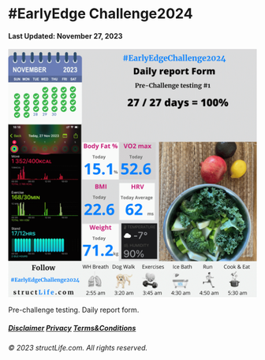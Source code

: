 # \#EarlyEdge Challenge2024

#### Last Updated: November 27, 2023

![Daily report form from structLife.com for a 2024 daily morning routine pre-challenge testing 1 - EarlyEdgeChallenge2024. ](../images/products/challenge-2023-11-27-pre-challenge-testing-1-EarlyEdgeChallenge2024.png)

Pre-challenge testing. Daily report form.  

##### [Disclaimer](/#/about-disclaimer)  [Privacy](/#/about-privacy-policy)  [Terms&Conditions](/#/about-terms-conditions)

###### © 2023 structLife.com. All rights reserved.